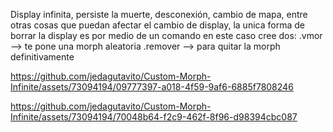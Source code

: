 Display infinita, persiste la muerte, desconexión, cambio de mapa, entre otras cosas que puedan afectar el cambio de display, la unica forma de borrar la display es por medio de un comando
en este caso cree dos:
.vmor --> te pone una morph aleatoria
.remover --> para quitar la morph definitivamente



https://github.com/jedagutavito/Custom-Morph-Infinite/assets/73094194/09777397-a018-4f59-9af6-6885f7808246




https://github.com/jedagutavito/Custom-Morph-Infinite/assets/73094194/70048b64-f2c9-462f-8f96-d98394cbc087

